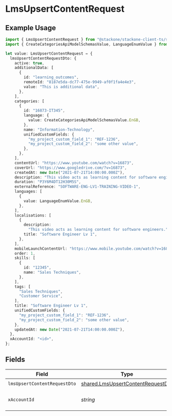# LmsUpsertContentRequest

## Example Usage

```typescript
import { LmsUpsertContentRequest } from "@stackone/stackone-client-ts/sdk/models/operations";
import { CreateCategoriesApiModelSchemasValue, LanguageEnumValue } from "@stackone/stackone-client-ts/sdk/models/shared";

let value: LmsUpsertContentRequest = {
  lmsUpsertContentRequestDto: {
    active: true,
    additionalData: [
      {
        id: "learning_outcomes",
        remoteId: "8187e5da-dc77-475e-9949-af0f1fa4e4e3",
        value: "This is additional data",
      },
    ],
    categories: [
      {
        id: "16873-IT345",
        language: {
          value: CreateCategoriesApiModelSchemasValue.EnGB,
        },
        name: "Information-Technology",
        unifiedCustomFields: {
          "my_project_custom_field_1": "REF-1236",
          "my_project_custom_field_2": "some other value",
        },
      },
    ],
    contentUrl: "https://www.youtube.com/watch?v=16873",
    coverUrl: "https://www.googledrive.com/?v=16873",
    createdAt: new Date("2021-07-21T14:00:00.000Z"),
    description: "This video acts as learning content for software engineers.",
    duration: "P3Y6M4DT12H30M5S",
    externalReference: "SOFTWARE-ENG-LV1-TRAINING-VIDEO-1",
    languages: [
      {
        value: LanguageEnumValue.EnGB,
      },
    ],
    localisations: [
      {
        description:
          "This video acts as learning content for software engineers.",
        title: "Software Engineer Lv 1",
      },
    ],
    mobileLaunchContentUrl: "https://www.mobile.youtube.com/watch?v=16873",
    order: 1,
    skills: [
      {
        id: "12345",
        name: "Sales Techniques",
      },
    ],
    tags: [
      "Sales Techniques",
      "Customer Service",
    ],
    title: "Software Engineer Lv 1",
    unifiedCustomFields: {
      "my_project_custom_field_1": "REF-1236",
      "my_project_custom_field_2": "some other value",
    },
    updatedAt: new Date("2021-07-21T14:00:00.000Z"),
  },
  xAccountId: "<id>",
};
```

## Fields

| Field                                                                                         | Type                                                                                          | Required                                                                                      | Description                                                                                   |
| --------------------------------------------------------------------------------------------- | --------------------------------------------------------------------------------------------- | --------------------------------------------------------------------------------------------- | --------------------------------------------------------------------------------------------- |
| `lmsUpsertContentRequestDto`                                                                  | [shared.LmsUpsertContentRequestDto](../../../sdk/models/shared/lmsupsertcontentrequestdto.md) | :heavy_check_mark:                                                                            | N/A                                                                                           |
| `xAccountId`                                                                                  | *string*                                                                                      | :heavy_check_mark:                                                                            | The account identifier                                                                        |
